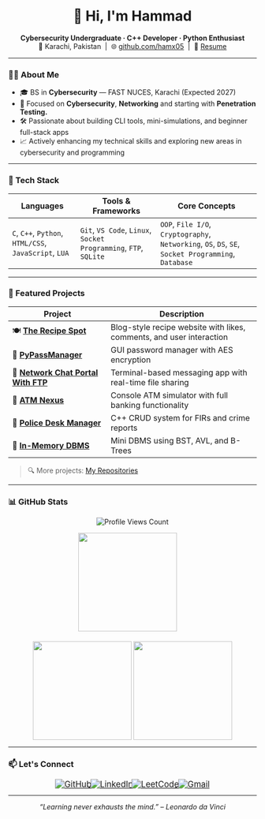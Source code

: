 <h1 align="center">👋 Hi, I'm Hammad</h1>
<p align="center">
  <b>Cybersecurity Undergraduate · C++ Developer · Python Enthusiast</b><br>
  📍 Karachi, Pakistan &nbsp;|&nbsp; 🌐 <a href="https://github.com/hamx05">github.com/hamx05</a> &nbsp;|&nbsp; 📄 <a href="https://flowcv.com/resume/2sfp4ifmnsst">Resume</a>
</p>

---

### 🧑‍💻 About Me

- 🎓 BS in **Cybersecurity** — FAST NUCES, Karachi (Expected 2027)  
- 🔐 Focused on **Cybersecurity**, **Networking** and starting with **Penetration Testing.** 
- 🛠️ Passionate about building CLI tools, mini-simulations, and beginner full-stack apps  
- 📈 Actively enhancing my technical skills and exploring new areas in cybersecurity and programming  

---

### 🧰 Tech Stack

<div align="center">

| Languages                      | Tools & Frameworks                          | Core Concepts                                           |
|-------------------------------|--------------------------------------------|--------------------------------------------------------|
| `C`, `C++`, `Python`, `HTML/CSS`, `JavaScript`, `LUA` | `Git`, `VS Code`, `Linux`, `Socket Programming`, `FTP`, `SQLite` | `OOP`, `File I/O`, `Cryptography`, `Networking`, `OS`, `DS`, `SE`, `Socket Programming`, `Database` |

</div>

---

### 🚀 Featured Projects

| Project                                  | Description                                             |
|------------------------------------------|---------------------------------------------------------|
| 🍽️ [**The Recipe Spot**](https://github.com/hamx05/The-Recipe-Spot)           | Blog-style recipe website with likes, comments, and user interaction     |
| 🔐 [**PyPassManager**](https://github.com/hamx05/PyPassManager)                 | GUI password manager with AES encryption                               |
| 💬 [**Network Chat Portal With FTP**](https://github.com/hamx05/Chat-Portal-With-FTP)           | Terminal-based messaging app with real-time file sharing               |
| 🏦 [**ATM Nexus**](https://github.com/hamx05/ATM-Nexus)                         | Console ATM simulator with full banking functionality                 |
| 🧾 [**Police Desk Manager**](https://github.com/hamx05/Police-Desk-Manager)     | C++ CRUD system for FIRs and crime reports                            |
| 🌳 [**In-Memory DBMS**](https://github.com/hamx05/In-memory-DBMS-using-Trees)   | Mini DBMS using BST, AVL, and B-Trees                                |

 > 🔍 More projects: [My Repositories](https://github.com/hamx05?tab=repositories)

---

### 📊 GitHub Stats

<div align="center">

<!-- Profile views -->
<p align="center">
  <img src="https://komarev.com/ghpvc/?username=hamx05&style=flat-square&color=161B22" alt="Profile Views Count" />
</p>

<div align="center"> <!-- Stats Container --> <div align="center" style="display: flex; flex-wrap: wrap; justify-content: center; gap: 20px;">


<!-- Contribution Streak -->
<img src="https://github-readme-streak-stats.herokuapp.com/?user=hamx05&theme=tokyonight&hide_border=true" height="200px"/>
<br>

<div style="min-width: 350px; height: 200px;">
<!-- GitHub Stats -->
<img src="https://github-readme-stats.vercel.app/api?username=hamx05&count_private=true&include_all_commits=true&show_icons=true&theme=tokyonight&hide_border=true" height="200px" />

<!-- Top Languages -->
<img src="https://github-readme-stats.vercel.app/api/top-langs/?username=hamx05&layout=compact&theme=tokyonight&hide_border=true" height="200px"/>
</div>
</div>
</div>
</div>

---

### 📫 Let's Connect

<p align="center">
  <a href="https://github.com/hamx05">
    <img src="https://img.shields.io/badge/GitHub-100000?style=flat&logo=github&logoColor=white" alt="GitHub" style="transform: scale(1.2);" />
  </a> &nbsp;
  <a href="https://linkedin.com/in/hamx05">
    <img src="https://img.shields.io/badge/LinkedIn-0077B5?style=flat&logo=linkedin&logoColor=white" alt="LinkedIn" style="transform: scale(1.2);" />
  </a> &nbsp;
  <a href="https://leetcode.com/hamx05">
    <img src="https://img.shields.io/badge/LeetCode-FFA116?style=flat&logo=leetcode&logoColor=white" alt="LeetCode" style="transform: scale(1.2);" />
  </a> &nbsp;
  <a href="mailto:hammad968@gmail.com">
    <img src="https://img.shields.io/badge/Gmail-D14836?style=flat&logo=gmail&logoColor=white" alt="Gmail" style="transform: scale(1.2);" />
  </a>
</p>


---

<p align="center"><i>“Learning never exhausts the mind.” – Leonardo da Vinci</i></p>

